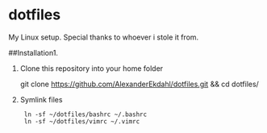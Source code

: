 # dotfiles

My Linux setup. Special thanks to whoever i stole it from.

##Installation1.

1. Clone this repository into your home folder

    git clone https://github.com/AlexanderEkdahl/dotfiles.git && cd dotfiles/

1. Symlink files

        ln -sf ~/dotfiles/bashrc ~/.bashrc
        ln -sf ~/dotfiles/vimrc ~/.vimrc

